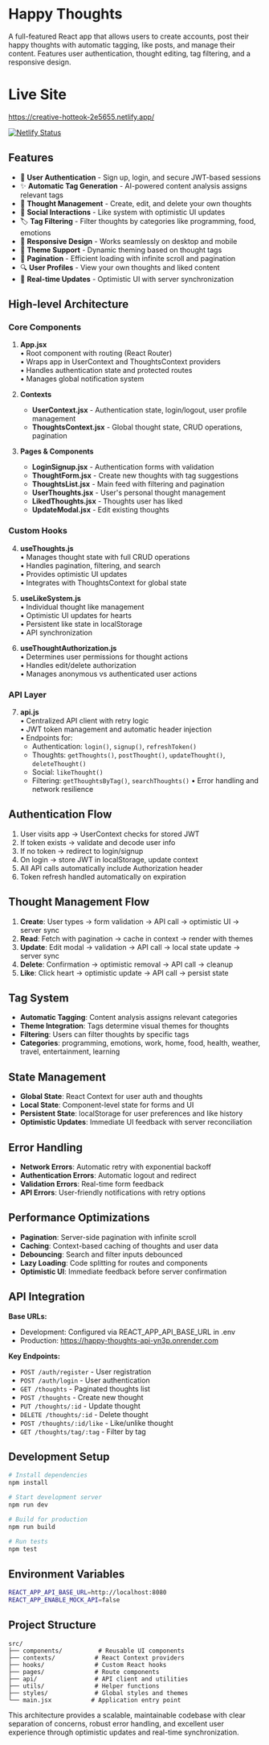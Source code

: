 # Happy Thoughts

A full-featured React app that allows users to create accounts, post their happy thoughts with automatic tagging, like posts, and manage their content. Features user authentication, thought editing, tag filtering, and a responsive design.

# Live Site

https://creative-hotteok-2e5655.netlify.app/

[![Netlify Status](https://api.netlify.com/api/v1/badges/8131bd8a-605d-4338-89f7-97ca5fcc0cc4/deploy-status)](https://app.netlify.com/sites/creative-hotteok-2e5655/deploys)

## Features

- 🔐 **User Authentication** - Sign up, login, and secure JWT-based sessions
- ✨ **Automatic Tag Generation** - AI-powered content analysis assigns relevant tags
- 📝 **Thought Management** - Create, edit, and delete your own thoughts
- 💖 **Social Interactions** - Like system with optimistic UI updates
- 🏷️ **Tag Filtering** - Filter thoughts by categories like programming, food, emotions
- 📱 **Responsive Design** - Works seamlessly on desktop and mobile
- 🎨 **Theme Support** - Dynamic theming based on thought tags
- 📄 **Pagination** - Efficient loading with infinite scroll and pagination
- 🔍 **User Profiles** - View your own thoughts and liked content
- 🎯 **Real-time Updates** - Optimistic UI with server synchronization

## High-level Architecture

### Core Components

1. **App.jsx**  
   • Root component with routing (React Router)  
   • Wraps app in UserContext and ThoughtsContext providers  
   • Handles authentication state and protected routes  
   • Manages global notification system

2. **Contexts**

   - **UserContext.jsx** - Authentication state, login/logout, user profile management
   - **ThoughtsContext.jsx** - Global thought state, CRUD operations, pagination

3. **Pages & Components**
   - **LoginSignup.jsx** - Authentication forms with validation
   - **ThoughtForm.jsx** - Create new thoughts with tag suggestions
   - **ThoughtsList.jsx** - Main feed with filtering and pagination
   - **UserThoughts.jsx** - User's personal thought management
   - **LikedThoughts.jsx** - Thoughts user has liked
   - **UpdateModal.jsx** - Edit existing thoughts

### Custom Hooks

4. **useThoughts.js**  
   • Manages thought state with full CRUD operations  
   • Handles pagination, filtering, and search  
   • Provides optimistic UI updates  
   • Integrates with ThoughtsContext for global state

5. **useLikeSystem.js**  
   • Individual thought like management  
   • Optimistic UI updates for hearts  
   • Persistent like state in localStorage  
   • API synchronization

6. **useThoughtAuthorization.js**  
   • Determines user permissions for thought actions  
   • Handles edit/delete authorization  
   • Manages anonymous vs authenticated user actions

### API Layer

7. **api.js**  
   • Centralized API client with retry logic  
   • JWT token management and automatic header injection  
   • Endpoints for:
   - Authentication: `login()`, `signup()`, `refreshToken()`
   - Thoughts: `getThoughts()`, `postThought()`, `updateThought()`, `deleteThought()`
   - Social: `likeThought()`
   - Filtering: `getThoughtsByTag()`, `searchThoughts()`
     • Error handling and network resilience

## Authentication Flow

1. User visits app → UserContext checks for stored JWT
2. If token exists → validate and decode user info
3. If no token → redirect to login/signup
4. On login → store JWT in localStorage, update context
5. All API calls automatically include Authorization header
6. Token refresh handled automatically on expiration

## Thought Management Flow

1. **Create**: User types → form validation → API call → optimistic UI → server sync
2. **Read**: Fetch with pagination → cache in context → render with themes
3. **Update**: Edit modal → validation → API call → local state update → server sync
4. **Delete**: Confirmation → optimistic removal → API call → cleanup
5. **Like**: Click heart → optimistic update → API call → persist state

## Tag System

- **Automatic Tagging**: Content analysis assigns relevant categories
- **Theme Integration**: Tags determine visual themes for thoughts
- **Filtering**: Users can filter thoughts by specific tags
- **Categories**: programming, emotions, work, home, food, health, weather, travel, entertainment, learning

## State Management

- **Global State**: React Context for user auth and thoughts
- **Local State**: Component-level state for forms and UI
- **Persistent State**: localStorage for user preferences and like history
- **Optimistic Updates**: Immediate UI feedback with server reconciliation

## Error Handling

- **Network Errors**: Automatic retry with exponential backoff
- **Authentication Errors**: Automatic logout and redirect
- **Validation Errors**: Real-time form feedback
- **API Errors**: User-friendly notifications with retry options

## Performance Optimizations

- **Pagination**: Server-side pagination with infinite scroll
- **Caching**: Context-based caching of thoughts and user data
- **Debouncing**: Search and filter inputs debounced
- **Lazy Loading**: Code splitting for routes and components
- **Optimistic UI**: Immediate feedback before server confirmation

## API Integration

**Base URLs:**

- Development: Configured via REACT_APP_API_BASE_URL in .env
- Production: https://happy-thoughts-api-yn3p.onrender.com

**Key Endpoints:**

- `POST /auth/register` - User registration
- `POST /auth/login` - User authentication
- `GET /thoughts` - Paginated thoughts list
- `POST /thoughts` - Create new thought
- `PUT /thoughts/:id` - Update thought
- `DELETE /thoughts/:id` - Delete thought
- `POST /thoughts/:id/like` - Like/unlike thought
- `GET /thoughts/tag/:tag` - Filter by tag

## Development Setup

```bash
# Install dependencies
npm install

# Start development server
npm run dev

# Build for production
npm run build

# Run tests
npm test
```

## Environment Variables

```bash
REACT_APP_API_BASE_URL=http://localhost:8080
REACT_APP_ENABLE_MOCK_API=false
```

## Project Structure

```
src/
├── components/          # Reusable UI components
├── contexts/           # React Context providers
├── hooks/              # Custom React hooks
├── pages/              # Route components
├── api/                # API client and utilities
├── utils/              # Helper functions
├── styles/             # Global styles and themes
└── main.jsx           # Application entry point
```

This architecture provides a scalable, maintainable codebase with clear separation of concerns, robust error handling, and excellent user experience through optimistic updates and real-time synchronization.
